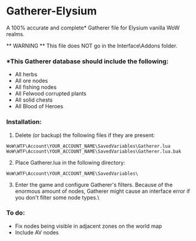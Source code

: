 # Gatherer-Elysium
A 100% accurate and complete* Gatherer file for Elysium vanilla WoW realms.

** WARNING
** This file does NOT go in the Interface\Addons folder.

### *This Gatherer database should include the following:
- All herbs
- All ore nodes
- All fishing nodes
- All Felwood corrupted plants
- All solid chests
- All Blood of Heroes


### Installation:
1. Delete (or backup) the following files if they are present:
```
WoW\WTF\Account\YOUR_ACCOUNT_NAME\SavedVariables\Gatherer.lua
WoW\WTF\Account\YOUR_ACCOUNT_NAME\SavedVariables\Gatherer.lua.bak
```

2. Place Gatherer.lua in the following directory:
```
WoW\WTF\Account\YOUR_ACCOUNT_NAME\SavedVariables\
```

3. Enter the game and configure Gatherer's filters. Because of the enormous amount of nodes, Gatherer might cause an interface error if you don't filter some node types.\

### To do:
- Fix nodes being visible in adjacent zones on the world map
- Include AV nodes